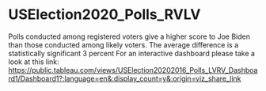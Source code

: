 # USElection2020_Polls_RVLV
Polls conducted among registered voters give a higher score to Joe Biden than those conducted among likely voters. The average difference is a statistically significant 3 percent
For an interactive dashboard please take a look at this link:
https://public.tableau.com/views/USElection20202016_Polls_LVRV_Dashboard1/Dashboard1?:language=en&:display_count=y&:origin=viz_share_link
